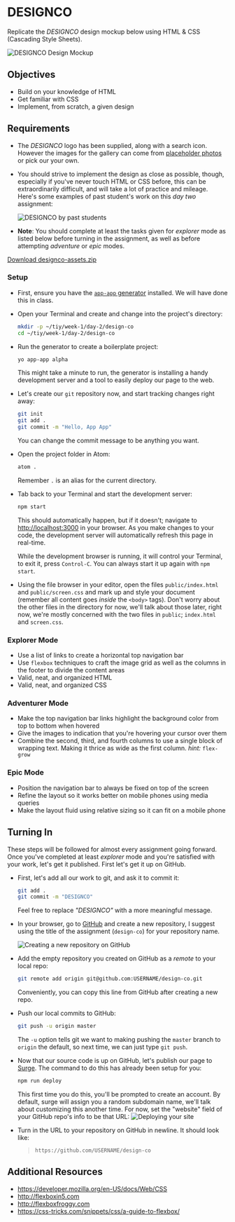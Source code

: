 # DESIGNCO

Replicate the *DESIGNCO* design mockup below using HTML & CSS (Cascading Style Sheets).

![DESIGNCO Design Mockup](https://tiy-learn-content.s3.amazonaws.com/67915a04-designco-mockup.png)

## Objectives

- Build on your knowledge of HTML
- Get familiar with CSS
- Implement, from scratch, a given design

## Requirements

- The *DESIGNCO* logo has been supplied, along with a search icon. However the images for the gallery can come from [placeholder photos](https://unsplash.it) or pick our your own.
- You should strive to implement the design as close as possible, though, especially if you've never touch HTML or CSS before, this can be extraordinarily difficult, and will take a lot of practice and mileage. Here's some examples of past student's work on this _day two_ assignment:

  ![DESIGNCO by past students](assets/example.gif)

- **Note**: You should complete at least the tasks given for _explorer_ mode as listed below before turning in the assignment, as well as before attempting _adventure_ or _epic_ modes.

[Download designco-assets.zip](https://tiy-learn-content.s3.amazonaws.com/11210a3e-designco-assets.zip)

### Setup

- First, ensure you have the [`app-app` generator](https://github.com/tiy-tpa-fee/generator-app-app) installed. We will have done this in class.

- Open your Terminal and create and change into the project's directory:

  ```sh
  mkdir -p ~/tiy/week-1/day-2/design-co
  cd ~/tiy/week-1/day-2/design-co
  ```

- Run the generator to create a boilerplate project:

  ```sh
  yo app-app alpha
  ```

  This might take a minute to run, the generator is installing a handy development server and a tool to easily deploy our page to the web.

- Let's create our `git` repository now, and start tracking changes right away:

  ```sh
  git init
  git add .
  git commit -m "Hello, App App"
  ```

  You can change the commit message to be anything you want.

- Open the project folder in Atom:

  ```sh
  atom .
  ```

  Remember `.` is an alias for the current directory.
- Tab back to your Terminal and start the development server:

  ```sh
  npm start
  ```

  This should automatically happen, but if it doesn't; navigate to [http://localhost:3000](http://localhost:3000) in your browser. As you make changes to your code, the development server will automatically refresh this page in real-time.

  While the development browser is running, it will control your Terminal, to exit it, press `Control-C`. You can always start it up again with `npm start`.

- Using the file browser in your editor, open the files `public/index.html` and `public/screen.css` and mark up and style your document (remember all content goes _inside_ the `<body>` tags). Don't worry about the other files in the directory for now, we'll talk about those later, right now, we're mostly concerned with the two files in `public`; `index.html` and `screen.css`.

### Explorer Mode

* Use a list of links to create a horizontal top navigation bar
* Use `flexbox` techniques to craft the image grid as well as the columns in the footer to divide the content areas
* Valid, neat, and organized HTML
* Valid, neat, and organized CSS

### Adventurer Mode

* Make the top navigation bar links highlight the background color from top to bottom when hovered
* Give the images to indication that you're hovering your cursor over them
* Combine the second, third, and fourth columns to use a single block of wrapping text. Making it thrice as wide as the first column. _hint:_ `flex-grow`

### Epic Mode

* Position the navigation bar to always be fixed on top of the screen
* Refine the layout so it works better on mobile phones using media queries
* Make the layout fluid using relative sizing so it can fit on a mobile phone

## Turning In

These steps will be followed for almost every assignment going forward. Once you've completed at least _explorer_ mode and you're satisfied with your work, let's get it published. First let's get it up on GitHub.

- First, let's add all our work to git, and ask it to commit it:

  ```sh
  git add .
  git commit -m "DESIGNCO"
  ```

  Feel free to replace _"DESIGNCO"_ with a more meaningful message.

- In your browser, go to [GitHub](github.com) and create a new repository, I suggest using the title of the assignment (`design-co`) for your repository name.

  ![Creating a new repository on GitHub](../hello-world/assets/new-repo.gif)

- Add the empty repository you created on GitHub as a _remote_ to your local repo:

  ```sh
  git remote add origin git@github.com:USERNAME/design-co.git
  ```

  Conveniently, you can copy this line from GitHub after creating a new repo.

- Push our local commits to GitHub:

  ```sh
  git push -u origin master
  ```

  The `-u` option tells git we want to making pushing the `master` branch to `origin` the default, so next time, we can just type `git push`.

- Now that our source code is up on GitHub, let's publish our page to [Surge](https://surge.sh). The command to do this has already been setup for you:

  ```sh
  npm run deploy
  ```

  This first time you do this, you'll be prompted to create an account. By default, surge will assign you a random subdomain name, we'll talk about customizing this another time. For now, set the "website" field of your GitHub repo's info to be that URL:
    ![Deploying your site](../hello-world/assets/deploy.gif)

- Turn in the URL to your repository on GitHub in newline. It should look like:

  > `https://github.com/USERNAME/design-co`

## Additional Resources

- https://developer.mozilla.org/en-US/docs/Web/CSS
- http://flexboxin5.com
- http://flexboxfroggy.com
- https://css-tricks.com/snippets/css/a-guide-to-flexbox/
